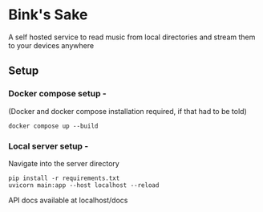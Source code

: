 # Bink's Sake
A self hosted service to read music from local directories and stream them to your devices anywhere

## Setup
### Docker compose setup -
(Docker and docker compose installation required, if that had to be told)
```
docker compose up --build
```

### Local server setup -
Navigate into the server directory
```
pip install -r requirements.txt
uvicorn main:app --host localhost --reload
```

API docs available at localhost/docs
